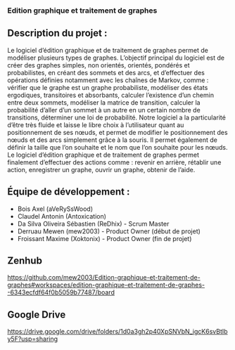 ### Edition graphique et traitement de graphes

## Description du projet :

Le logiciel d’édition graphique et de traitement de graphes permet de modéliser plusieurs types de graphes. L’objectif principal du logiciel est de créer des graphes simples, non orientés, orientés, pondérés et probabilistes, en créant des sommets et des arcs, et d’effectuer des opérations définies notamment avec les chaînes de Markov, comme : vérifier que le graphe est un graphe probabiliste, modéliser des états ergodiques, transitoires et absorbants, calculer l’existence d’un chemin entre deux sommets, modéliser la matrice de transition, calculer la probabilité d’aller d’un sommet à un autre en un certain nombre de transitions, déterminer une loi de probabilité. 
Notre logiciel a la particularité d’être très fluide et laisse le libre choix à l’utilisateur quant au positionnement de ses nœuds, et permet de modifier le positionnement des nœuds et des arcs simplement grâce à la souris. Il permet également de définir la taille que l’on souhaite et le nom que l’on souhaite pour les nœuds. 
Le logiciel d’édition graphique et de traitement de graphes permet finalement d’effectuer des actions comme : revenir en arrière, rétablir une action, enregistrer un graphe, ouvrir un graphe, obtenir de l’aide. 

## Équipe de développement : 

- Bois Axel (aVeRySsWood)
- Claudel Antonin (Antoxication)
- Da Silva Oliveira Sébastien (ReDhix) - Scrum Master
- Derruau Mewen (mew2003) - Product Owner (début de projet)
- Froissant Maxime (Xoktonix) - Product Owner (fin de projet)

## Zenhub
https://github.com/mew2003/Edition-graphique-et-traitement-de-graphes#workspaces/edition-graphique-et-traitement-de-graphes--6343ecfdf64f0b5059b77487/board

## Google Drive
https://drive.google.com/drive/folders/1d0a3gh2p40XpSNVbN_igcK6svBtIby5F?usp=sharing
